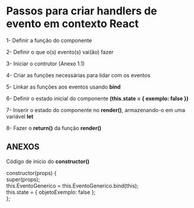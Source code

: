 <h1>Passos para criar handlers de evento em contexto React</h1>

<span>

1- Definir a função do componente

2- Definir o que o(s) evento(s) vai(ão) fazer

3- Iniciar o contrutor (Anexo 1.1)

4- Criar as funções necessárias para lidar com os eventos

5- Linkar as funções aos eventos usando <strong>bind</strong>

6- Definir o estado inicial do componente <strong>(this.state = { exemplo: false })</strong>

7- Inserir o estado do componente no <strong>render()</strong>, armazenando-o em uma variável <strong>let</strong>

8- Fazer o <strong>return()</strong> da função <strong>render()</strong> 

<span>

<h2>ANEXOS</h2>

<p>
Código de início do <strong>constructor()</strong>
<br>


constructor(props) {
    <br>
    super(props);
    <br>
    this.EventoGenerico = this.EventoGenerico.bind(this);
    <br>
    this.state = { objetoExemplo: false };
    <br>
};


</p>